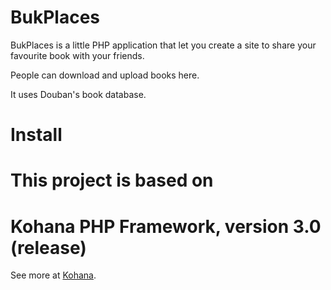 # BukPlaces

BukPlaces is a little PHP application that let you create a site to
share your favourite book with your friends.

People can download and upload books here.

It uses Douban's book database.

# Install






# This project is based on
# Kohana PHP Framework, version 3.0 (release)

See more at [Kohana](http://kohanaframework.org/).
